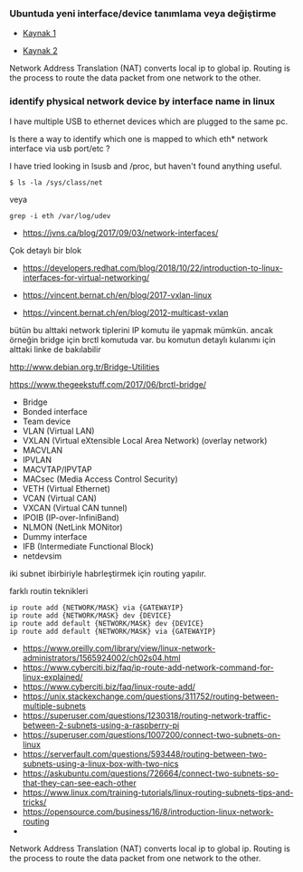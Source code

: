 ### Ubuntuda yeni interface/device tanımlama veya değiştirme

- [Kaynak 1](https://vitux.com/ubuntu-network-configuration/?__cf_chl_jschl_tk__=ab2d271528f9597f8acbca778eb5c13aa219deb6-1588001835-0-AQ129IaZUde0CuugHTXMcXRkVI4oiA4sPsB8I0ljmUGPPVQJ6dMdyYUelJGmlD17fK3J1D_posoUateu2orDvrFtDQHAscFrX7_zj0uwNUHr-8su0366Kl5DE_IUJj_eSpSUKSQs1gCfCcpZK-iQJPPKxOIlhVUVXss4K8xCgrzSbB8mRnE-nIZ4lm8o_Ywk5m9J-kBgEEnr8NihmG-yEO753vCqUJgHym9q6MP6PeinEMNKpgq9n2qrSnyVziRtVx6lEbO9q7d6QOH1bUa5mhjMfPatXEFewjA-RLpbwWDquhoGLqDbsZpMg1aNRPIZROo6vD-1UPVHewn3VmV4OTn97LRsYmHLgc8Qg18aBKaEUzZZYsCnyF6ET0eHxkPyEg)

- [Kaynak 2](https://access.redhat.com/documentation/en-us/red_hat_enterprise_linux/5/html/installation_guide/s1-s390info-addnetdevice)

  
Network Address Translation (NAT) converts local ip to global ip. Routing is the process to route the data packet from one network to the other.

### identify physical network device by interface name in linux

I have multiple USB to ethernet devices which are plugged to the same pc.

Is there a way to identify which one is mapped to which eth* network interface via usb port/etc ?

I have tried looking in lsusb and /proc, but haven't found anything useful.

```
$ ls -la /sys/class/net
```
veya

```
grep -i eth /var/log/udev
```

- https://jvns.ca/blog/2017/09/03/network-interfaces/


Çok detaylı bir blok

- https://developers.redhat.com/blog/2018/10/22/introduction-to-linux-interfaces-for-virtual-networking/

- https://vincent.bernat.ch/en/blog/2017-vxlan-linux
- https://vincent.bernat.ch/en/blog/2012-multicast-vxlan


bütün bu alttaki network tiplerini IP komutu ile yapmak mümkün. ancak örneğin bridge için brctl komutuda var. bu komutun detaylı kulanımı için alttaki linke de bakılabilir

http://www.debian.org.tr/Bridge-Utilities

https://www.thegeekstuff.com/2017/06/brctl-bridge/

  - Bridge
  - Bonded interface
  - Team device
  - VLAN (Virtual LAN) 
  - VXLAN (Virtual eXtensible Local Area Network) (overlay network)
  - MACVLAN
  - IPVLAN
  - MACVTAP/IPVTAP
  - MACsec (Media Access Control Security)
  - VETH (Virtual Ethernet)
  - VCAN (Virtual CAN)
  - VXCAN (Virtual CAN tunnel)
  - IPOIB (IP-over-InfiniBand)
  - NLMON (NetLink MONitor)
  - Dummy interface
  - IFB (Intermediate Functional Block)
  - netdevsim


iki subnet ibirbiriyle habrleştirmek için routing yapılır.


farklı routin teknikleri
```
ip route add {NETWORK/MASK} via {GATEWAYIP}
ip route add {NETWORK/MASK} dev {DEVICE}
ip route add default {NETWORK/MASK} dev {DEVICE}
ip route add default {NETWORK/MASK} via {GATEWAYIP}
```


- https://www.oreilly.com/library/view/linux-network-administrators/1565924002/ch02s04.html
- https://www.cyberciti.biz/faq/ip-route-add-network-command-for-linux-explained/
- https://www.cyberciti.biz/faq/linux-route-add/
- https://unix.stackexchange.com/questions/311752/routing-between-multiple-subnets
- https://superuser.com/questions/1230318/routing-network-traffic-between-2-subnets-using-a-raspberry-pi
- https://superuser.com/questions/1007200/connect-two-subnets-on-linux
- https://serverfault.com/questions/593448/routing-between-two-subnets-using-a-linux-box-with-two-nics
- https://askubuntu.com/questions/726664/connect-two-subnets-so-that-they-can-see-each-other
- https://www.linux.com/training-tutorials/linux-routing-subnets-tips-and-tricks/
- https://opensource.com/business/16/8/introduction-linux-network-routing
- 


Network Address Translation (NAT) converts local ip to global ip. Routing is the process to route the data packet from one network to the other.